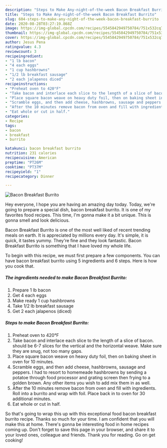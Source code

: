 ```yaml
---
description: "Steps to Make Any-night-of-the-week Bacon Breakfast Burrito"
title: "Steps to Make Any-night-of-the-week Bacon Breakfast Burrito"
slug: 604-steps-to-make-any-night-of-the-week-bacon-breakfast-burrito
date: 2020-08-28T03:27:19.868Z
image: https://img-global.cpcdn.com/recipes/5545842949750784/751x532cq70/bacon-breakfast-burrito-recipe-main-photo.jpg
thumbnail: https://img-global.cpcdn.com/recipes/5545842949750784/751x532cq70/bacon-breakfast-burrito-recipe-main-photo.jpg
cover: https://img-global.cpcdn.com/recipes/5545842949750784/751x532cq70/bacon-breakfast-burrito-recipe-main-photo.jpg
author: Jesus Pena
ratingvalue: 4.3
reviewcount: 3
recipeingredient:
- "1 lb bacon"
- "4 each eggs"
- "1 cup hashbrowns"
- "1/2 lb breakfast sausage"
- "2 each jalapenos diced"
recipeinstructions:
- "Preheat oven to 420°F"
- "Take bacon and interlace each slice to the length of a slice of bacon. should be 6-7 slices for the vertical and the horizontal weave. Make sure they are snug, not too many gaps."
- "Place square bacon weave on heavy duty foil, then on baking sheet in oven for 10 minutes."
- "Scramble eggs, and then add cheese, hashbrowns, sausage and peppers. I had to resort to homemeade hashbrowns by sending a potatoe through food processor and grating screen then frying to a golden brown. Any other items you wish to add mix them in as well."
- "After the 10 minutes remove bacon from oven and fill with ingredients. Roll into a burrito and wrap with foil. Place back in to oven for 30 additional minutes."
- "Eat whole or cut in half."
categories:
- Recipe
tags:
- bacon
- breakfast
- burrito

katakunci: bacon breakfast burrito 
nutrition: 231 calories
recipecuisine: American
preptime: "PT26M"
cooktime: "PT37M"
recipeyield: "1"
recipecategory: Dinner

---
```



![Bacon Breakfast Burrito](https://img-global.cpcdn.com/recipes/5545842949750784/751x532cq70/bacon-breakfast-burrito-recipe-main-photo.jpg)

Hey everyone, I hope you are having an amazing day today. Today, we're going to prepare a special dish, bacon breakfast burrito. It is one of my favorites food recipes. This time, I'm gonna make it a bit unique. This is gonna smell and look delicious.



Bacon Breakfast Burrito is one of the most well liked of recent trending meals on earth. It is appreciated by millions every day. It's simple, it is quick, it tastes yummy. They're fine and they look fantastic. Bacon Breakfast Burrito is something that I have loved my whole life.


To begin with this recipe, we must first prepare a few components. You can have bacon breakfast burrito using 5 ingredients and 6 steps. Here is how you cook that.

<!--inarticleads1-->

##### The ingredients needed to make Bacon Breakfast Burrito:

1. Prepare 1 lb bacon
1. Get 4 each eggs
1. Make ready 1 cup hashbrowns
1. Take 1/2 lb breakfast sausage
1. Get 2 each jalapenos (diced)




<!--inarticleads2-->

##### Steps to make Bacon Breakfast Burrito:

1. Preheat oven to 420°F
1. Take bacon and interlace each slice to the length of a slice of bacon. should be 6-7 slices for the vertical and the horizontal weave. Make sure they are snug, not too many gaps.
1. Place square bacon weave on heavy duty foil, then on baking sheet in oven for 10 minutes.
1. Scramble eggs, and then add cheese, hashbrowns, sausage and peppers. I had to resort to homemeade hashbrowns by sending a potatoe through food processor and grating screen then frying to a golden brown. Any other items you wish to add mix them in as well.
1. After the 10 minutes remove bacon from oven and fill with ingredients. Roll into a burrito and wrap with foil. Place back in to oven for 30 additional minutes.
1. Eat whole or cut in half.




So that's going to wrap this up with this exceptional food bacon breakfast burrito recipe. Thanks so much for your time. I am confident that you will make this at home. There's gonna be interesting food in home recipes coming up. Don't forget to save this page in your browser, and share it to your loved ones, colleague and friends. Thank you for reading. Go on get cooking!
